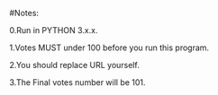 #Notes:

0.Run in PYTHON 3.x.x.

1.Votes MUST under 100 before you run this program.

2.You should replace URL yourself.

3.The Final votes number will be 101.
